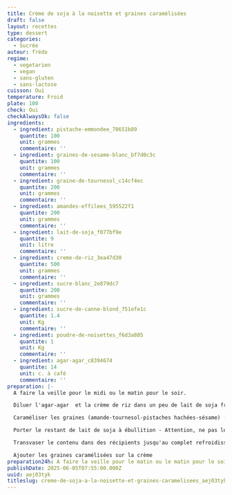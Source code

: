 ```yaml
---
title: Crème de soja à la noisette et graines caramélisées
draft: false
layout: recettes
type: dessert
categories:
  - Sucrée
auteur: frédo
regime:
  - vegetarien
  - vegan
  - sans-gluten
  - sans-lactose
cuisson: Oui
temperature: Froid
plate: 100
check: Oui
checkAlwaysOk: false
ingredients:
  - ingredient: pistache-emmondee_78651b89
    quantite: 100
    unit: grammes
    commentaire: ''
  - ingredient: graines-de-sesame-blanc_bf7d0c3c
    quantite: 100
    unit: grammes
    commentaire: ''
  - ingredient: graine-de-tournesol_c14cf4ec
    quantite: 200
    unit: grammes
    commentaire: ''
  - ingredient: amandes-effilees_595522f1
    quantite: 200
    unit: grammes
    commentaire: ''
  - ingredient: lait-de-soja_f077bf9e
    quantite: 9
    unit: litre
    commentaire: ''
  - ingredient: creme-de-riz_3ea47d30
    quantite: 500
    unit: grammes
    commentaire: ''
  - ingredient: sucre-blanc_2e879dc7
    quantite: 200
    unit: grammes
    commentaire: ''
  - ingredient: sucre-de-canne-blond_751efe1c
    quantite: 1.4
    unit: Kg
    commentaire: ''
  - ingredient: poudre-de-noisettes_f6d3a805
    quantite: 1
    unit: Kg
    commentaire: ''
  - ingredient: agar-agar_c8394674
    quantite: 14
    unit: c. à café
    commentaire: ''
preparation: |-
  A faire la veille pour le midi ou le matin pour le soir.

  Diluer l'agar-agar  et la crème de riz dans un peu de lait de soja froid. Réserver.

  Caraméliser les graines (amande-tournesol-pistaches hachées-sésame) : les griller à sec. Quand elles commencent à dorer et qu'elles sont bien chaudes les saupoudrer de sucre blanc sans cesser de remuer ce qui va les caraméliser. Procéder en plusieurs fois, quand il y a trop de masse ça ne fonctionne pas. Réserver.

  Porter le restant de lait de soja à ébullition - Attention, ne pas le quitter et remuer sans cesse, ça peut très vite attacher. A l'approche de l'ébullition ajouter la poudre de noisette puis le sucre blond et enfin l'agar-agar et la crème de riz dilués. Cuire alors au moins 2 minutes au bouillon.

  Transvaser le contenu dans des récipients jusqu'au complet refroidissement. Stocker filmé au froid jusqu'au lendemain. La crème va prendre. S'il s'avère qu'elle est trop compacte, la passer au mixeur avant de portionner en verrines ou autres contenants.

  Ajouter les graines caramélisées sur la crème
preparation24h: A faire la veille pour le matin ou le matin pour le soir
publishDate: 2025-06-05T07:55:00.000Z
uuid: aej03tyk
titleslug: creme-de-soja-a-la-noisette-et-graines-caramelisees_aej03tyk
---
```


